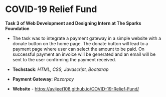 # COVID-19 Relief Fund

**Task 3 of  Web Development and Designing Intern at The Sparks Foundation**

* The task was to integrate a payment gateway in a simple website with a donate button on the home page. The donate button will lead to a payment page where user can select the amount to be paid. On successful payment an invoice will be generated and an email will be sent to the user confirming the payment received.

* **Techstack**: *HTML, CSS, Javascript, Bootstrap*

* **Payment Gateway**: *Razorpay*

* **Website** - https://avijeet108.github.io/COVID-19-Relief-Fund/
